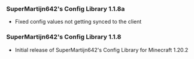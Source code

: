 ### SuperMartijn642's Config Library 1.1.8a
- Fixed config values not getting synced to the client

### SuperMartijn642's Config Library 1.1.8
- Initial release of SuperMartijn642's Config Library for Minecraft 1.20.2

